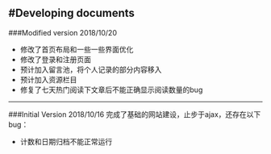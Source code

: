 #Developing documents
------------------------------------
###Modified version 2018/10/20
* 修改了首页布局和一些一些界面优化
* 修改了登录和注册页面
* 预计加入留言池，将个人记录的部分内容移入
* 预计加入资源栏目
* 修复了七天热门阅读下文章后不能正确显示阅读数量的bug

------------
###Initial Version 2018/10/16
完成了基础的网站建设，止步于ajax，还存在以下bug：
* 计数和日期归档不能正常运行